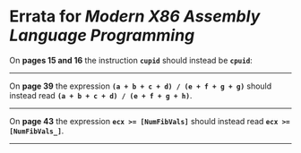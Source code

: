 # Errata for *Modern X86 Assembly Language Programming*

On **pages 15 and 16** the instruction **`cupid`** should instead be **`cpuid`**:
 
***

On **page 39** the expression **`(a + b + c + d) / (e + f + g + g)`** should instead read **`(a + b + c + d) / (e + f + g + h)`**.

***

On **page 43** the expression **`ecx >= [NumFibVals]`** should instead read **`ecx >= [NumFibVals_]`**.

***
